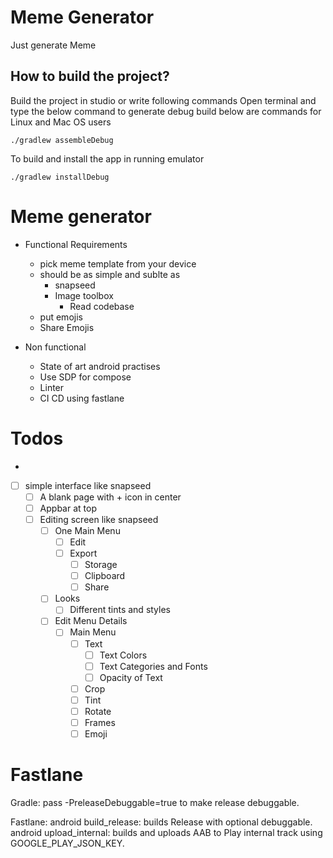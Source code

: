 # Meme Generator

Just generate Meme

## How to build the project?

Build the project in studio or write following commands
Open terminal and type the below command to generate debug build below are commands for Linux and Mac OS users
```
./gradlew assembleDebug
```

To build and install the app in running emulator
```
./gradlew installDebug
```


# Meme generator
- Functional Requirements
  - pick meme template from your device
  - should be as simple and sublte as 
    - snapseed
    - Image toolbox
      - Read codebase
  - put emojis
  - Share Emojis

- Non functional
  - State of art android practises
  - Use SDP for compose
  - Linter
  - CI CD using fastlane


# Todos
- 
- [ ] simple interface like snapseed
  - [ ] A blank page with + icon in center
  - [ ] Appbar at top
  - [ ] Editing screen like snapseed
    - [ ] One Main Menu
      - [ ] Edit
      - [ ] Export
        - [ ] Storage
        - [ ] Clipboard
        - [ ] Share
    - [ ] Looks
      - [ ] Different tints and styles
    - [ ] Edit Menu Details
      - [ ] Main Menu
        - [ ] Text
          - [ ] Text Colors
          - [ ] Text Categories and Fonts
          - [ ] Opacity of Text
        - [ ] Crop
        - [ ] Tint
        - [ ] Rotate
        - [ ] Frames
        - [ ] Emoji

# Fastlane
Gradle: pass -PreleaseDebuggable=true to make release debuggable.

Fastlane:
android build_release: builds Release with optional debuggable.
android upload_internal: builds and uploads AAB to Play internal track using GOOGLE_PLAY_JSON_KEY.

